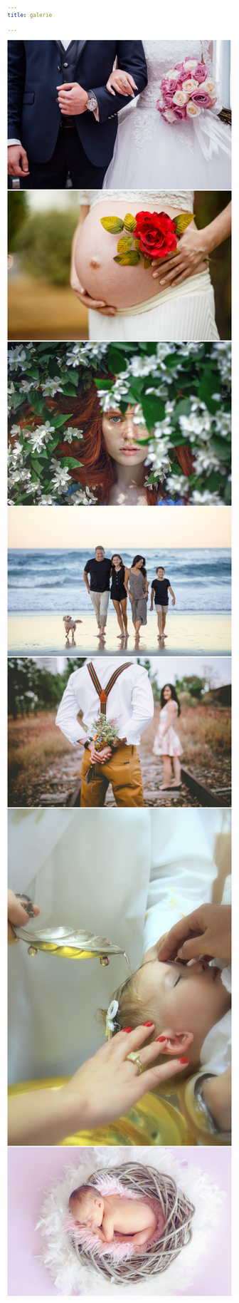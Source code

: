 ```yaml
---
title: galerie

---
```

![wedding](../photos/wedding001.jpg)![pregnancy](../photos/pregnancy001.jpg)![portrait](../photos/portrait001.jpg)![family](../photos/family001.jpg)![couple](../photos/couple001.jpg)![baptism](../photos/baptism001.jpg)![baby](../photos/baby001.jpg)